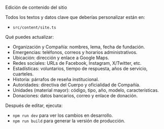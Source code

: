 Edición de contenido del sitio

Todos los textos y datos clave que deberías personalizar están en:

- `src/content/site.ts`

Qué puedes actualizar:

- Organización y Compañía: nombres, lema, fecha de fundación.
- Emergencias: teléfonos, correos y horarios administrativos.
- Ubicación: dirección y enlace a Google Maps.
- Redes sociales: URLs de Facebook, Instagram, X/Twitter, etc.
- Estadísticas: voluntarios, tiempo de respuesta, años de servicio, cuarteles.
- Historia: párrafos de reseña institucional.
- Autoridades: directiva del Cuerpo y oficialidad de Compañía.
- Unidades (material mayor): código, tipo, año, modelo, características.
- Donaciones: datos bancarios, correo y enlace de donación.

Después de editar, ejecuta:

- `npm run dev` para ver los cambios en desarrollo.
- `npm run build` para generar la versión de producción.

